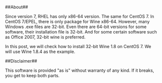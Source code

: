 ##About##

Since version 7, RHEL has only x86-64 version. The same for CentOS 7. In CentOS 7/EPEL, there is only package for Wine x86-64. However, many Windows .exe files are 32-bit. Even there are 64-bit versions for some software, their installation file is 32-bit. And for some certain software such as Office 2007, 32-bit wine is preferred.

In this post, we will check how to install 32-bit Wine 1.8 on CentOS 7. We will use Wine 1.8.4 as the example.

##Disclaimer##

This software is provided "as is" without warranty of any kind. If it breaks,
you get to keep both parts.
